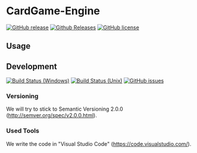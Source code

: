 # CardGame-Engine
[![GitHub release](https://img.shields.io/github/release/GreyscaleUnicorns/CardGame-Engine.svg)]()
[![Github Releases](https://img.shields.io/github/downloads/GreyscaleUnicorns/CardGame-Engine/total.svg)]()
[![GitHub license](https://img.shields.io/badge/license-MIT-blue.svg)](https://raw.githubusercontent.com/GreyscaleUnicorns/CardGame-Engine/master/LICENSE.txt)

## Usage

## Development
[![Build Status (Windows)](https://img.shields.io/appveyor/ci/NicoVIII/CardGame-Engine.svg?logo=appveyor&label=build%20(windows))](https://ci.appveyor.com/project/NicoVIII/CardGame-Engine)
[![Build Status (Unix)](https://img.shields.io/travis/GreyscaleUnicorns/CardGame-Engine.svg?label=build%20(unix))](https://travis-ci.org/GreyscaleUnicorns/CardGame-Engine)
[![GitHub issues](https://img.shields.io/github/issues/GreyscaleUnicorns/CardGame-Engine.svg)](https://github.com/GreyscaleUnicorns/CardGame-Engine/issues)

### Versioning
We will try to stick to Semantic Versioning 2.0.0 (http://semver.org/spec/v2.0.0.html).

### Used Tools
We write the code in "Visual Studio Code" (https://code.visualstudio.com/).
